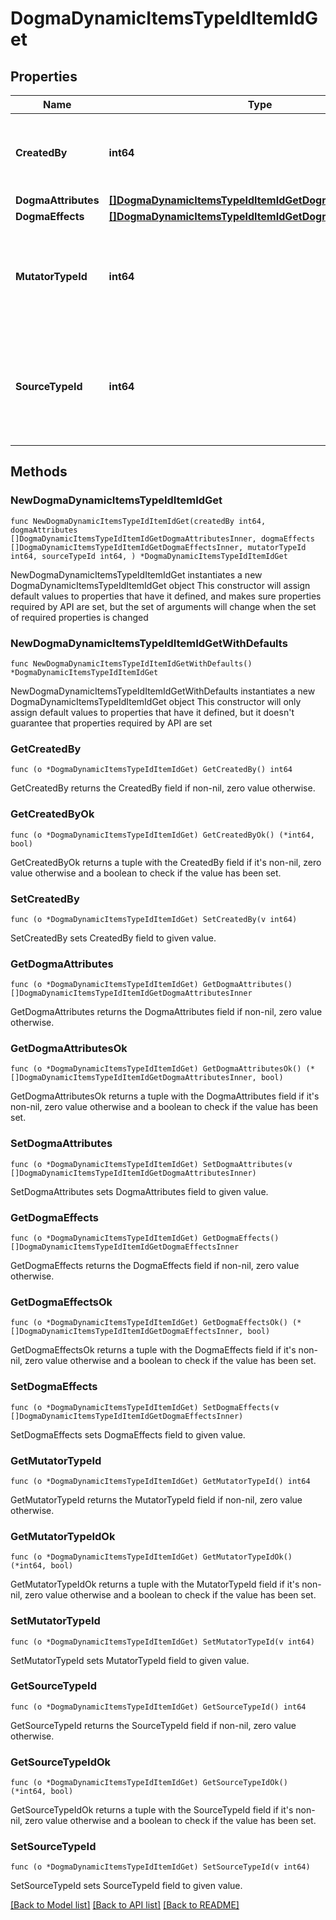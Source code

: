 # DogmaDynamicItemsTypeIdItemIdGet

## Properties

Name | Type | Description | Notes
------------ | ------------- | ------------- | -------------
**CreatedBy** | **int64** | The ID of the character who created the item | 
**DogmaAttributes** | [**[]DogmaDynamicItemsTypeIdItemIdGetDogmaAttributesInner**](DogmaDynamicItemsTypeIdItemIdGetDogmaAttributesInner.md) |  | 
**DogmaEffects** | [**[]DogmaDynamicItemsTypeIdItemIdGetDogmaEffectsInner**](DogmaDynamicItemsTypeIdItemIdGetDogmaEffectsInner.md) |  | 
**MutatorTypeId** | **int64** | The type ID of the mutator used to generate the dynamic item. | 
**SourceTypeId** | **int64** | The type ID of the source item the mutator was applied to create the dynamic item. | 

## Methods

### NewDogmaDynamicItemsTypeIdItemIdGet

`func NewDogmaDynamicItemsTypeIdItemIdGet(createdBy int64, dogmaAttributes []DogmaDynamicItemsTypeIdItemIdGetDogmaAttributesInner, dogmaEffects []DogmaDynamicItemsTypeIdItemIdGetDogmaEffectsInner, mutatorTypeId int64, sourceTypeId int64, ) *DogmaDynamicItemsTypeIdItemIdGet`

NewDogmaDynamicItemsTypeIdItemIdGet instantiates a new DogmaDynamicItemsTypeIdItemIdGet object
This constructor will assign default values to properties that have it defined,
and makes sure properties required by API are set, but the set of arguments
will change when the set of required properties is changed

### NewDogmaDynamicItemsTypeIdItemIdGetWithDefaults

`func NewDogmaDynamicItemsTypeIdItemIdGetWithDefaults() *DogmaDynamicItemsTypeIdItemIdGet`

NewDogmaDynamicItemsTypeIdItemIdGetWithDefaults instantiates a new DogmaDynamicItemsTypeIdItemIdGet object
This constructor will only assign default values to properties that have it defined,
but it doesn't guarantee that properties required by API are set

### GetCreatedBy

`func (o *DogmaDynamicItemsTypeIdItemIdGet) GetCreatedBy() int64`

GetCreatedBy returns the CreatedBy field if non-nil, zero value otherwise.

### GetCreatedByOk

`func (o *DogmaDynamicItemsTypeIdItemIdGet) GetCreatedByOk() (*int64, bool)`

GetCreatedByOk returns a tuple with the CreatedBy field if it's non-nil, zero value otherwise
and a boolean to check if the value has been set.

### SetCreatedBy

`func (o *DogmaDynamicItemsTypeIdItemIdGet) SetCreatedBy(v int64)`

SetCreatedBy sets CreatedBy field to given value.


### GetDogmaAttributes

`func (o *DogmaDynamicItemsTypeIdItemIdGet) GetDogmaAttributes() []DogmaDynamicItemsTypeIdItemIdGetDogmaAttributesInner`

GetDogmaAttributes returns the DogmaAttributes field if non-nil, zero value otherwise.

### GetDogmaAttributesOk

`func (o *DogmaDynamicItemsTypeIdItemIdGet) GetDogmaAttributesOk() (*[]DogmaDynamicItemsTypeIdItemIdGetDogmaAttributesInner, bool)`

GetDogmaAttributesOk returns a tuple with the DogmaAttributes field if it's non-nil, zero value otherwise
and a boolean to check if the value has been set.

### SetDogmaAttributes

`func (o *DogmaDynamicItemsTypeIdItemIdGet) SetDogmaAttributes(v []DogmaDynamicItemsTypeIdItemIdGetDogmaAttributesInner)`

SetDogmaAttributes sets DogmaAttributes field to given value.


### GetDogmaEffects

`func (o *DogmaDynamicItemsTypeIdItemIdGet) GetDogmaEffects() []DogmaDynamicItemsTypeIdItemIdGetDogmaEffectsInner`

GetDogmaEffects returns the DogmaEffects field if non-nil, zero value otherwise.

### GetDogmaEffectsOk

`func (o *DogmaDynamicItemsTypeIdItemIdGet) GetDogmaEffectsOk() (*[]DogmaDynamicItemsTypeIdItemIdGetDogmaEffectsInner, bool)`

GetDogmaEffectsOk returns a tuple with the DogmaEffects field if it's non-nil, zero value otherwise
and a boolean to check if the value has been set.

### SetDogmaEffects

`func (o *DogmaDynamicItemsTypeIdItemIdGet) SetDogmaEffects(v []DogmaDynamicItemsTypeIdItemIdGetDogmaEffectsInner)`

SetDogmaEffects sets DogmaEffects field to given value.


### GetMutatorTypeId

`func (o *DogmaDynamicItemsTypeIdItemIdGet) GetMutatorTypeId() int64`

GetMutatorTypeId returns the MutatorTypeId field if non-nil, zero value otherwise.

### GetMutatorTypeIdOk

`func (o *DogmaDynamicItemsTypeIdItemIdGet) GetMutatorTypeIdOk() (*int64, bool)`

GetMutatorTypeIdOk returns a tuple with the MutatorTypeId field if it's non-nil, zero value otherwise
and a boolean to check if the value has been set.

### SetMutatorTypeId

`func (o *DogmaDynamicItemsTypeIdItemIdGet) SetMutatorTypeId(v int64)`

SetMutatorTypeId sets MutatorTypeId field to given value.


### GetSourceTypeId

`func (o *DogmaDynamicItemsTypeIdItemIdGet) GetSourceTypeId() int64`

GetSourceTypeId returns the SourceTypeId field if non-nil, zero value otherwise.

### GetSourceTypeIdOk

`func (o *DogmaDynamicItemsTypeIdItemIdGet) GetSourceTypeIdOk() (*int64, bool)`

GetSourceTypeIdOk returns a tuple with the SourceTypeId field if it's non-nil, zero value otherwise
and a boolean to check if the value has been set.

### SetSourceTypeId

`func (o *DogmaDynamicItemsTypeIdItemIdGet) SetSourceTypeId(v int64)`

SetSourceTypeId sets SourceTypeId field to given value.



[[Back to Model list]](../README.md#documentation-for-models) [[Back to API list]](../README.md#documentation-for-api-endpoints) [[Back to README]](../README.md)


